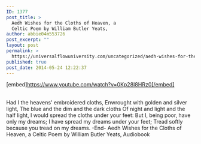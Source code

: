 ```yaml
---
ID: 1377
post_title: >
  Aedh Wishes for the Cloths of Heaven, a
  Celtic Poem by William Butler Yeats,
author: abbie04m553726
post_excerpt: ""
layout: post
permalink: >
  https://universalflowuniversity.com/uncategorized/aedh-wishes-for-the-cloths-of-heaven-a-celtic-poem-by-william-butler-yeats/
published: true
post_date: 2014-05-24 12:22:37
---
```

[embed]https://www.youtube.com/watch?v=0Kp28I8HRz0[/embed]</br></br>
<p>Had I the heavens' embroidered cloths,
Enwrought with golden and silver light,
The blue and the dim and the dark cloths
Of night and light and the half light,
I would spread the cloths under your feet:
But I, being poor, have only my dreams;
I have spread my dreams under your feet;
Tread softly because you tread on my dreams.
-End-
Aedh Wishes for the Cloths of Heaven, a Celtic Poem by William Butler Yeats, Audiobook</p>